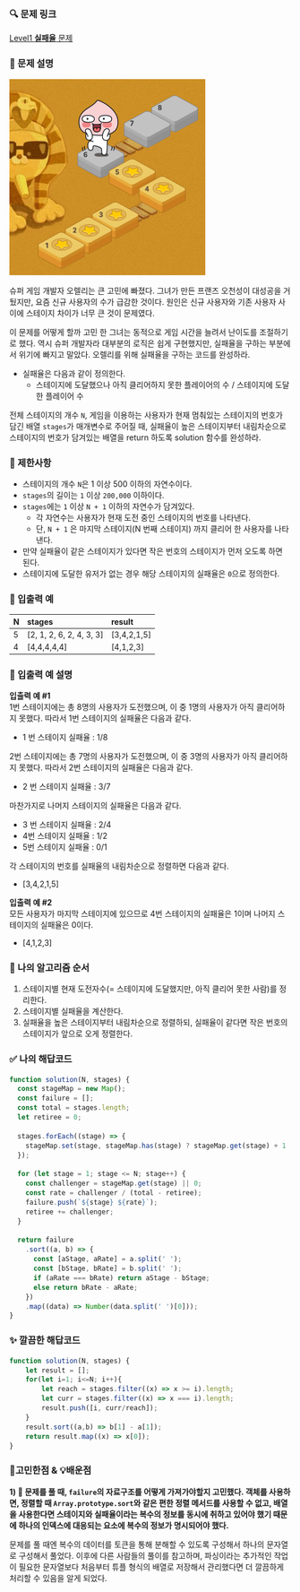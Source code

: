 ### 🔍 문제 링크
[Level1 **실패율** 문제](https://school.programmers.co.kr/learn/courses/30/lessons/42889?language=javascript)

### 📘 문제 설명
![오천성 사진1](imgs/1.png)

슈퍼 게임 개발자 오렐리는 큰 고민에 빠졌다. 그녀가 만든 프랜즈 오천성이 대성공을 거뒀지만, 요즘 신규 사용자의 수가 급감한 것이다. 원인은 신규 사용자와 기존 사용자 사이에 스테이지 차이가 너무 큰 것이 문제였다.

이 문제를 어떻게 할까 고민 한 그녀는 동적으로 게임 시간을 늘려서 난이도를 조절하기로 했다. 역시 슈퍼 개발자라 대부분의 로직은 쉽게 구현했지만, 실패율을 구하는 부분에서 위기에 빠지고 말았다. 오렐리를 위해 실패율을 구하는 코드를 완성하라.

- 실패율은 다음과 같이 정의한다.
  - 스테이지에 도달했으나 아직 클리어하지 못한 플레이어의 수 / 스테이지에 도달한 플레이어 수

전체 스테이지의 개수 `N`, 게임을 이용하는 사용자가 현재 멈춰있는 스테이지의 번호가 담긴 배열 `stages`가 매개변수로 주어질 때, 실패율이 높은 스테이지부터 내림차순으로 스테이지의 번호가 담겨있는 배열을 return 하도록 solution 함수를 완성하라.

### 📕 제한사항
- 스테이지의 개수 `N`은 1 이상 500 이하의 자연수이다.
- `stages`의 길이는 `1` 이상 `200,000` 이하이다.
- `stages`에는 `1` 이상 `N + 1` 이하의 자연수가 담겨있다.
  - 각 자연수는 사용자가 현재 도전 중인 스테이지의 번호를 나타낸다.
  - 단, `N + 1` 은 마지막 스테이지(N 번째 스테이지) 까지 클리어 한 사용자를 나타낸다.
- 만약 실패율이 같은 스테이지가 있다면 작은 번호의 스테이지가 먼저 오도록 하면 된다.
- 스테이지에 도달한 유저가 없는 경우 해당 스테이지의 실패율은 `0`으로 정의한다.

### 📙 입출력 예
|N|stages|result|
|:---|:---|:---|
|5|[2, 1, 2, 6, 2, 4, 3, 3]|[3,4,2,1,5]|
|4|[4,4,4,4,4]|[4,1,2,3]|

### 📒 입출력 예 설명
**입출력 예 #1**  
1번 스테이지에는 총 8명의 사용자가 도전했으며, 이 중 1명의 사용자가 아직 클리어하지 못했다. 따라서 1번 스테이지의 실패율은 다음과 같다.

- 1 번 스테이지 실패율 : 1/8

2번 스테이지에는 총 7명의 사용자가 도전했으며, 이 중 3명의 사용자가 아직 클리어하지 못했다. 따라서 2번 스테이지의 실패율은 다음과 같다.

- 2 번 스테이지 실패율 : 3/7

마찬가지로 나머지 스테이지의 실패율은 다음과 같다.

- 3 번 스테이지 실패율 : 2/4
- 4번 스테이지 실패율 : 1/2
- 5번 스테이지 실패율 : 0/1

각 스테이지의 번호를 실패율의 내림차순으로 정렬하면 다음과 같다.

- [3,4,2,1,5]

**입출력 예 #2**  
모든 사용자가 마지막 스테이지에 있으므로 4번 스테이지의 실패율은 1이며 나머지 스테이지의 실패율은 0이다.

- [4,1,2,3]

### 📔 나의 알고리즘 순서
1. 스테이지별 현재 도전자수(= 스테이지에 도달했지만, 아직 클리어 못한 사람)를 정리한다.
2. 스테이지별 실패율을 계산한다.
3. 실패율을 높은 스테이지부터 내림차순으로 정렬하되, 실패율이 같다면 작은 번호의 스테이지가 앞으로 오게 정렬한다.

### ✅ 나의 해답코드
```javascript
function solution(N, stages) {
  const stageMap = new Map();
  const failure = [];
  const total = stages.length;
  let retiree = 0;

  stages.forEach((stage) => {
    stageMap.set(stage, stageMap.has(stage) ? stageMap.get(stage) + 1 : 1);
  });

  for (let stage = 1; stage <= N; stage++) {
    const challenger = stageMap.get(stage) || 0;
    const rate = challenger / (total - retiree);
    failure.push(`${stage} ${rate}`);
    retiree += challenger;
  }

  return failure
    .sort((a, b) => {
      const [aStage, aRate] = a.split(' ');
      const [bStage, bRate] = b.split(' ');
      if (aRate === bRate) return aStage - bStage;
      else return bRate - aRate;
    })
    .map((data) => Number(data.split(' ')[0]));
}

```

### ✨ 깔끔한 해답코드
```javascript
function solution(N, stages) {
    let result = [];
    for(let i=1; i<=N; i++){
        let reach = stages.filter((x) => x >= i).length;
        let curr = stages.filter((x) => x === i).length;
        result.push([i, curr/reach]);
    }
    result.sort((a,b) => b[1] - a[1]);
    return result.map((x) => x[0]);
}
```

### 📝고민한점 & 💡배운점
**1\) 🤔 문제를 풀 때, `failure`의 자료구조를 어떻게 가져가야할지 고민했다. 객체를 사용하면, 정렬할 때 `Array.prototype.sort`와 같은 편한 정렬 메서드를 사용할 수 없고, 배열을 사용한다면 스테이지와 실패율이라는 복수의 정보를 동시에 취하고 있어야 했기 때문에 하나의 인덱스에 대응되는 요소에 복수의 정보가 명시되어야 했다.**

문제를 풀 때엔 복수의 데이터를 토큰을 통해 분해할 수 있도록 구성해서 하나의 문자열로 구성해서 풀었다. 이후에 다른 사람들의 풀이를 참고하며, 파싱이라는 추가적인 작업이 필요한 문자열보다 처음부터 튜플 형식의 배열로 저장해서 관리했다면 더 깔끔하게 처리할 수 있음을 알게 되었다.
